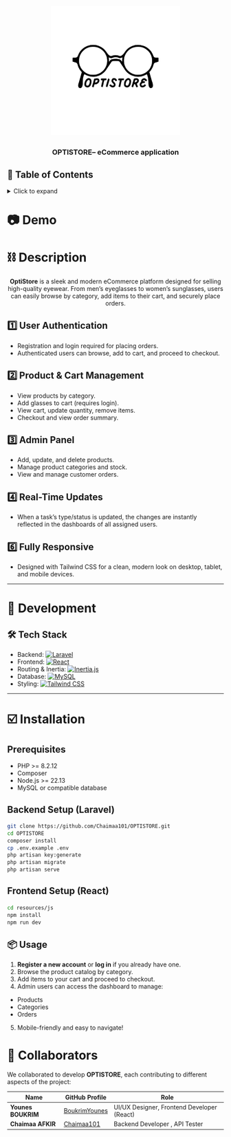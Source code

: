 <h1 align="center">
	<img
		width="300"
		alt="OPTISTORE"
		src="https://github.com/BoukrimYounes/OPTISTORE/blob/master/resources/js/public/icon.png">
</h1>

<h3 align="center">
	OPTISTORE– eCommerce application
</h3>

## 📖 Table of Contents
<details>
<summary>Click to expand</summary>

- [📖 Table of Contents](#-table-of-contents)
- [📷 Demo](#-demo)
- [⛓ Description](#-description)
  - [User Authentication](#user-authentication)
  - [Product & Cart Management](#product--cart-management)
  - [Admin Panel](#admin-panel)
  - [Responsive Design](#responsive-design)
- [🔨 Development](#-development)
  - [Tech Stack](#tech-stack)
- [☑️ Installation](#-installation)
  - [Prerequisites](#prerequisites)
  - [Backend Setup (Laravel)](#backend-setup-laravel)
  - [Frontend Setup (React)](#frontend-setup-react)
- [📦 Usage](#-usage)
- [🤝 Collaborators](#-collaborators)

</details>

# 📷 Demo


# ⛓ Description

<p align="center">
	<b>OptiStore</b> is a sleek and modern eCommerce platform designed for selling high-quality eyewear. From men’s eyeglasses to women’s sunglasses, users can easily browse by category, add items to their cart, and securely place orders.
</p>

## 1️⃣ User Authentication
- Registration and login required for placing orders.
- Authenticated users can browse, add to cart, and proceed to checkout.

## 2️⃣ Product & Cart Management
- View products by category.
- Add glasses to cart (requires login).
- View cart, update quantity, remove items.
- Checkout and view order summary.


## 3️⃣ Admin Panel
- Add, update, and delete products.
- Manage product categories and stock.
- View and manage customer orders.

## 4️⃣ Real-Time Updates
- When a task’s type/status is updated, the changes are instantly reflected in the dashboards of all assigned users.

## 6️⃣ Fully Responsive
- Designed with Tailwind CSS for a clean, modern look on desktop, tablet, and mobile devices.

---

# 🔨 Development

## 🛠 Tech Stack

- Backend: [![Laravel](https://img.shields.io/badge/Laravel-11-red?style=flat-square&logo=laravel&logoColor=white)](https://laravel.com/)
- Frontend: [![React](https://img.shields.io/badge/React-18-blue?style=flat-square&logo=react&logoColor=white)](https://reactjs.org/)
- Routing & Inertia: [![Inertia.js](https://img.shields.io/badge/Inertia.js-SPA-lightgrey?style=flat-square)](https://inertiajs.com/)
- Database: [![MySQL](https://img.shields.io/badge/MySQL-Database-orange?style=flat-square&logo=mysql&logoColor=white)](https://www.mysql.com/)
- Styling: [![Tailwind CSS](https://img.shields.io/badge/TailwindCSS-Styling-teal?style=flat-square&logo=tailwindcss&logoColor=white)](https://tailwindcss.com/)

---

# ☑️ Installation

## Prerequisites
- PHP >= 8.2.12
- Composer
- Node.js >= 22.13
- MySQL or compatible database

## Backend Setup (Laravel)

```bash
git clone https://github.com/Chaimaa101/OPTISTORE.git
cd OPTISTORE
composer install
cp .env.example .env
php artisan key:generate
php artisan migrate
php artisan serve
```
## Frontend Setup (React)
```bash
cd resources/js
npm install
npm run dev
```

## 📦 Usage

1. **Register a new account** or **log in** if you already have one.
2. Browse the product catalog by category.
3. Add items to your cart and proceed to checkout.
4. Admin users can access the dashboard to manage:
- Products
- Categories
- Orders
5. Mobile-friendly and easy to navigate!

# 🤝 Collaborators

We collaborated to develop **OPTISTORE**, each contributing to different aspects of the project:

| Name                | GitHub Profile                                      | Role                                                |
|-------------------- |---------------------------------------------------- |---------------------------------------------------- |
| **Younes BOUKRIM**  | [BoukrimYounes](https://github.com/BoukrimYounes)   | UI/UX Designer, Frontend Developer (React)          |
| **Chaimaa AFKIR**   | [Chaimaa101](https://github.com/Chaimaa101)         | Backend Developer , API Tester                      |



